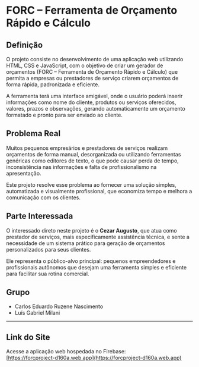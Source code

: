 # FORC – Ferramenta de Orçamento Rápido e Cálculo

## Definição

O projeto consiste no desenvolvimento de uma aplicação web utilizando HTML, CSS e JavaScript, com o objetivo de criar um gerador de orçamentos (FORC – Ferramenta de Orçamento Rápido e Cálculo) que permita a empresas ou prestadores de serviço criarem orçamentos de forma rápida, padronizada e eficiente.

A ferramenta terá uma interface amigável, onde o usuário poderá inserir informações como nome do cliente, produtos ou serviços oferecidos, valores, prazos e observações, gerando automaticamente um orçamento formatado e pronto para ser enviado ao cliente.

## Problema Real

Muitos pequenos empresários e prestadores de serviços realizam orçamentos de forma manual, desorganizada ou utilizando ferramentas genéricas como editores de texto, o que pode causar perda de tempo, inconsistência nas informações e falta de profissionalismo na apresentação.

Este projeto resolve esse problema ao fornecer uma solução simples, automatizada e visualmente profissional, que economiza tempo e melhora a comunicação com os clientes.

## Parte Interessada

O interessado direto neste projeto é o **Cezar Augusto**, que atua como prestador de serviços, mais especificamente assistência técnica, e sente a necessidade de um sistema prático para geração de orçamentos personalizados para seus clientes.

Ele representa o público-alvo principal: pequenos empreendedores e profissionais autônomos que desejam uma ferramenta simples e eficiente para facilitar sua rotina comercial.

## Grupo

- Carlos Eduardo Ruzene Nascimento  
- Luís Gabriel Milani  

---

## Link do Site

Acesse a aplicação web hospedada no Firebase:  
[https://forcproject-d160a.web.app](https://forcproject-d160a.web.app)
